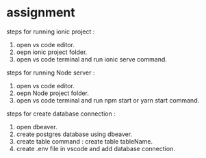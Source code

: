 # assignment

steps for running ionic project :

  1) open vs code editor.
  2) oepn ionic project folder.
  3) open vs code terminal and run ionic serve command.


steps for running Node server :

  1) open vs code editor.
  2) oepn Node project folder.
  3) open vs code terminal and run npm start or yarn start command.
  
steps for create database connection  :

  1) open dbeaver.
  2) create postgres database using  dbeaver.
  3) create table command : create table tableName.
  4) create .env file in vscode and add database connection.
